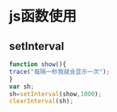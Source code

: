 # js函数使用
## setInterval
```js
function show(){ 
trace("每隔一秒我就会显示一次"); 
} 
var sh; 
sh=setInterval(show,1000); 
clearInterval(sh); 
```
